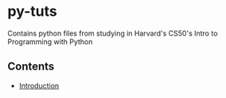 # py-tuts

Contains python files from studying in Harvard's CS50's Intro to Programming with Python

## Contents
* [Introduction](#introduction)
